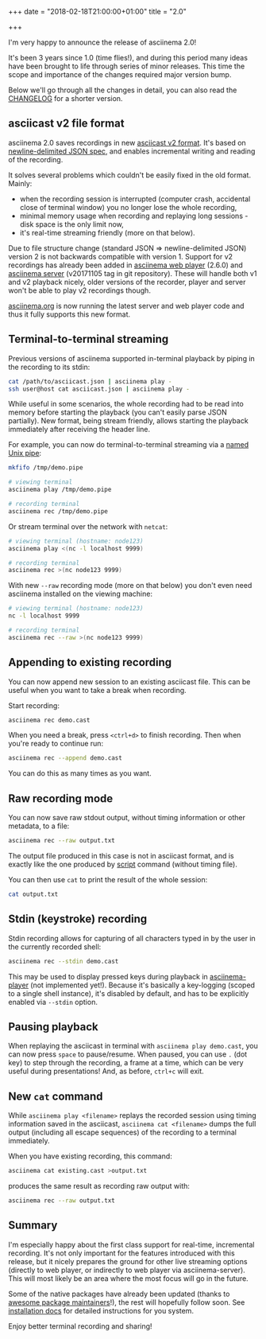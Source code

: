 +++
date = "2018-02-18T21:00:00+01:00"
title = "2.0"

+++

I'm very happy to announce the release of asciinema 2.0!

It's been 3 years since 1.0 (time flies!), and during this period many ideas
have been brought to life through series of minor releases. This time the scope
and importance of the changes required major version bump.

Below we'll go through all the changes in detail, you can also read the
[CHANGELOG](https://github.com/asciinema/asciinema/blob/master/CHANGELOG.md#20-2018-02-10)
for a shorter version.

<!--more-->

## asciicast v2 file format

asciinema 2.0 saves recordings in new [asciicast v2
format](https://github.com/asciinema/asciinema/blob/develop/doc/asciicast-v2.md).
It's based on [newline-delimited JSON spec](http://jsonlines.org/), and enables
incremental writing and reading of the recording.

It solves several problems which couldn't be easily fixed in the old format.
Mainly:

* when the recording session is interrupted (computer crash, accidental close of
  terminal window) you no longer lose the whole recording,
* minimal memory usage when recording and replaying long sessions - disk space
  is the only limit now,
* it's real-time streaming friendly (more on that below).

Due to file structure change (standard JSON => newline-delimited JSON) version 2
is not backwards compatible with version 1. Support for v2 recordings has
already been added in [asciinema web
player](https://github.com/asciinema/asciinema-player) (2.6.0) and [asciinema
server](https://github.com/asciinema/asciinema-server) (v20171105 tag in git
repository). These will handle both v1 and v2 playback nicely, older versions of
the recorder, player and server won't be able to play v2 recordings though.

[asciinema.org](https://asciinema.org) is now running the latest server and web player code and thus it fully supports this new format.

## Terminal-to-terminal streaming

Previous versions of asciinema supported in-terminal playback by piping in the
recording to its stdin:

```bash
cat /path/to/asciicast.json | asciinema play -
ssh user@host cat asciicast.json | asciinema play -
```

While useful in some scenarios, the whole recording had to be read into memory
before starting the playback (you can't easily parse JSON partially). New
format, being stream friendly, allows starting the playback immediately after
receiving the header line.

For example, you can now do terminal-to-terminal streaming via a [named Unix
pipe](https://en.wikipedia.org/wiki/Named_pipe#In_Unix):

```bash
mkfifo /tmp/demo.pipe

# viewing terminal
asciinema play /tmp/demo.pipe

# recording terminal
asciinema rec /tmp/demo.pipe
```

Or stream terminal over the network with `netcat`:

```bash
# viewing terminal (hostname: node123)
asciinema play <(nc -l localhost 9999)

# recording terminal
asciinema rec >(nc node123 9999)
```

With new `--raw` recording mode (more on that below) you don't even need
asciinema installed on the viewing machine:

```bash
# viewing terminal (hostname: node123)
nc -l localhost 9999

# recording terminal
asciinema rec --raw >(nc node123 9999)
```

## Appending to existing recording

You can now append new session to an existing asciicast file.
This can be useful when you want to take a break when recording.

Start recording:

```bash
asciinema rec demo.cast
```

When you need a break, press `<ctrl+d>` to finish recording. Then when you're ready to continue run:

```bash
asciinema rec --append demo.cast
```

You can do this as many times as you want.

## Raw recording mode

You can now save raw stdout output, without timing information or other
metadata, to a file:

```bash
asciinema rec --raw output.txt
```

The output file produced in this case is not in asciicast format, and is exactly like the one produced by
[script](http://man7.org/linux/man-pages/man1/script.1.html) command (without timing file).

You can then use `cat` to print the result of the whole session:

```bash
cat output.txt
```

## Stdin (keystroke) recording

Stdin recording allows for capturing of all characters typed in by the user in
the currently recorded shell:

```bash
asciinema rec --stdin demo.cast
```

This may be used to display pressed keys during playback in
[asciinema-player](https://github.com/asciinema/asciinema-player) (not
implemented yet!). Because it's basically a key-logging (scoped to a single
shell instance), it's disabled by default, and has to be explicitly enabled via
`--stdin` option.

## Pausing playback

When replaying the asciicast in terminal with `asciinema play demo.cast`, you
can now press `space` to pause/resume. When paused, you can use `.` (dot key)
to step through the recording, a frame at a time, which can be very useful
during presentations! And, as before, `ctrl+c` will exit.

## New `cat` command

While `asciinema play <filename>` replays the recorded session using timing
information saved in the asciicast, `asciinema cat <filename>` dumps the full
output (including all escape sequences) of the recording to a terminal
immediately.

When you have existing recording, this command:

```bash
asciinema cat existing.cast >output.txt
```

produces the same result as recording raw output with:

```bash
asciinema rec --raw output.txt
```

## Summary

I'm especially happy about the first class support for real-time, incremental
recording. It's not only important for the features introduced with this
release, but it nicely prepares the ground for other live streaming options
(directly to web player, or indirectly to web player via asciinema-server). This
will most likely be an area where the most focus will go in the future.

Some of the native packages have already been updated (thanks to [awesome
package maintainers](https://github.com/asciinema/asciinema/issues/116)!), the
rest will hopefully follow soon. See [installation
docs](https://asciinema.org/docs/installation) for detailed instructions for you
system.

Enjoy better terminal recording and sharing!
